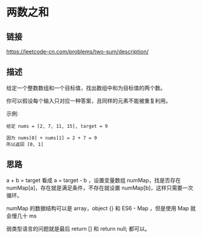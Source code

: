 # 两数之和

## 链接
https://leetcode-cn.com/problems/two-sum/description/  

## 描述
给定一个整数数组和一个目标值，找出数组中和为目标值的两个数。  

你可以假设每个输入只对应一种答案，且同样的元素不能被重复利用。  

示例:  

```text
给定 nums = [2, 7, 11, 15], target = 9  

因为 nums[0] + nums[1] = 2 + 7 = 9  
所以返回 [0, 1]  
```

## 思路
a + b = target 看成 a = target - b ，设置变量数组 numMap，找是否存在 numMap[a]，存在就是满足条件，不存在就设置 numMap[b]，这样只需要一次循环。

numMap 的数据结构可以是 array，object {} 和 ES6 - Map ，但是使用 Map 就会慢几十 ms

弱类型语言的问题就是最后 return [] 和 return null; 都可以。 

